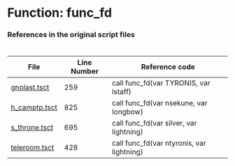 # Function: func_fd 
### References in the original script files

#

| File | Line Number | Reference code |
| --- | --- | --- |
| [gnolast.tsct](../../../out/gnolast.tsct#L259) | 259 | call func_fd(var TYRONIS, var lstaff) |
| [h_camptp.tsct](../../../out/h_camptp.tsct#L825) | 825 | call func_fd(var nsekune, var longbow) |
| [s_throne.tsct](../../../out/s_throne.tsct#L695) | 695 | call func_fd(var silver, var lightning) |
| [teleroom.tsct](../../../out/teleroom.tsct#L428) | 428 | call func_fd(var ntyronis, var lightning) |
